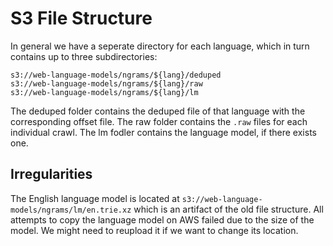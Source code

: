# S3 File Structure

In general we have a seperate directory for each language, which in turn contains up to three subdirectories:
```
s3://web-language-models/ngrams/${lang}/deduped
s3://web-language-models/ngrams/${lang}/raw
s3://web-language-models/ngrams/${lang}/lm
```

The deduped folder contains the deduped file of that language with the corresponding offset file. The raw folder contains the `.raw` files for each individual crawl. The lm fodler contains the language model, if there exists one.

## Irregularities

The English language model is located at `s3://web-language-models/ngrams/lm/en.trie.xz` which is an artifact of the old file structure. All attempts to copy the language model on AWS failed due to the size of the model. We might need to reupload it if we want to change its location.
